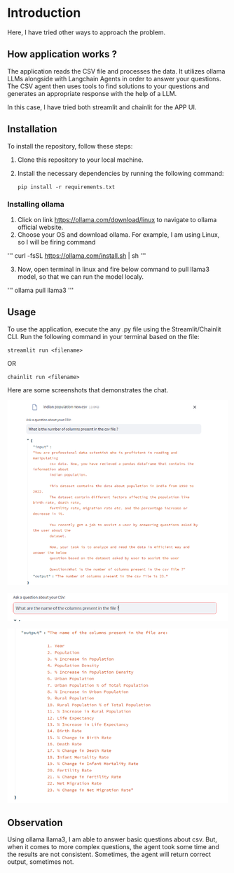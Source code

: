 # Introduction

Here, I have tried other ways to approach the problem. 

## How application works ?

The application reads the CSV file and processes the data. It utilizes ollama LLMs alongside with Langchain Agents in order to answer your questions. The CSV agent then uses tools to find solutions to your questions and generates an appropriate response with the help of a LLM.

In this case, I have tried both streamlit and chainlit for the APP UI.

## Installation

To install the repository, follow these steps:

1. Clone this repository to your local machine.
2. Install the necessary dependencies by running the following command:

   ```
   pip install -r requirements.txt
   ```

  ### Installing ollama

  1. Click on link https://ollama.com/download/linux to navigate to ollama official website.
  2. Choose your OS and download ollama. For example, I am using Linux, so I will be firing command

  '''
  curl -fsSL https://ollama.com/install.sh | sh
  '''

  3. Now, open terminal in linux and fire below command to pull llama3 model, so that we can run the model localy.

  '''
  ollama pull llama3
  '''

## Usage

To use the application, execute the any .py file using the Streamlit/Chainlit CLI.  Run the following command in your terminal based on the file:

```
streamlit run <filename>
```

OR

```
chainlit run <filename>
```

Here are some screenshots that demonstrates the chat.

![query_1](./pictures/pic_1.png)

![query_2](./pictures/pic_2-1.png)

![query_2_result](./pictures/pic_2-2.png)


## Observation

Using ollama llama3, I am able to answer basic questions about csv. But, when it comes to more complex questions, the agent took some time and the results are not consistent. Sometimes, the agent will return correct output, sometimes not.
